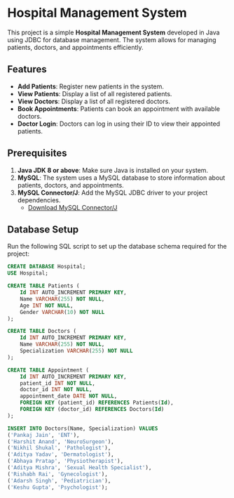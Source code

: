 # Hospital Management System

This project is a simple **Hospital Management System** developed in Java using JDBC for database management. The system allows for managing patients, doctors, and appointments efficiently.

## Features
- **Add Patients**: Register new patients in the system.
- **View Patients**: Display a list of all registered patients.
- **View Doctors**: Display a list of all registered doctors.
- **Book Appointments**: Patients can book an appointment with available doctors.
- **Doctor Login**: Doctors can log in using their ID to view their appointed patients.

## Prerequisites
1. **Java JDK 8 or above**: Make sure Java is installed on your system.
2. **MySQL**: The system uses a MySQL database to store information about patients, doctors, and appointments.
3. **MySQL Connector/J**: Add the MySQL JDBC driver to your project dependencies.
   - [Download MySQL Connector/J](https://dev.mysql.com/downloads/connector/j/)

## Database Setup
Run the following SQL script to set up the database schema required for the project:

```sql
CREATE DATABASE Hospital;
USE Hospital;

CREATE TABLE Patients (
    Id INT AUTO_INCREMENT PRIMARY KEY,
    Name VARCHAR(255) NOT NULL,
    Age INT NOT NULL,
    Gender VARCHAR(10) NOT NULL
);

CREATE TABLE Doctors (
    Id INT AUTO_INCREMENT PRIMARY KEY,
    Name VARCHAR(255) NOT NULL,
    Specialization VARCHAR(255) NOT NULL
);

CREATE TABLE Appointment (
    Id INT AUTO_INCREMENT PRIMARY KEY,
    patient_id INT NOT NULL,
    doctor_id INT NOT NULL,
    appointment_date DATE NOT NULL,
    FOREIGN KEY (patient_id) REFERENCES Patients(Id),
    FOREIGN KEY (doctor_id) REFERENCES Doctors(Id)
);

INSERT INTO Doctors(Name, Specialization) VALUES
('Pankaj Jain', 'ENT'),
('Harshit Anand', 'NeuroSurgeon'),
('Nikhil Shukal', 'Pathologist'),
('Aditya Yadav', 'Dermatologist'),
('Abhaya Pratap', 'Physiotherapist'),
('Aditya Mishra', 'Sexual Health Specialist'),
('Rishabh Rai', 'Gynecologist'),
('Adarsh Singh', 'Pediatrician'),
('Keshu Gupta', 'Psychologist');


